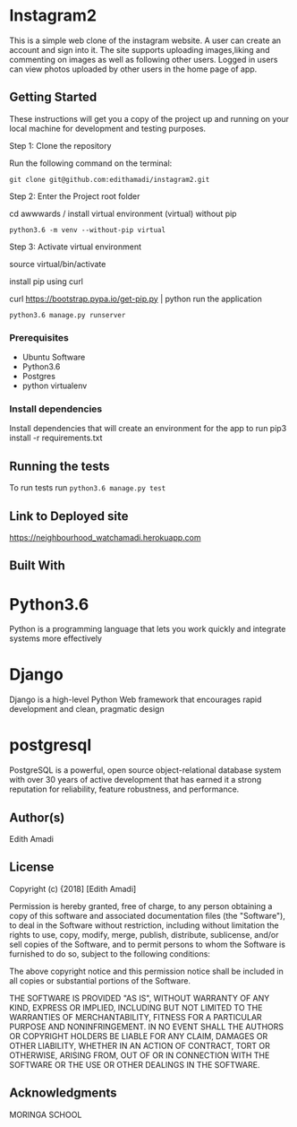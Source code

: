 # Instagram2
This is a simple web clone of the instagram website. A user can create an account and sign into it. The site supports uploading images,liking and commenting on images as well as following other users. Logged in users can view photos uploaded by other users in the home page of app.

## Getting Started

These instructions will get you a copy of the project up and running on your local machine for development and testing purposes.

Step 1: Clone the repository

Run the following command on the terminal: 

```git clone git@github.com:edithamadi/instagram2.git```

Step 2: Enter the Project root folder

cd awwwards / install virtual environment (virtual) without pip

```python3.6 -m venv --without-pip virtual ```

Step 3: Activate virtual environment

source virtual/bin/activate

install pip using curl

curl https://bootstrap.pypa.io/get-pip.py | python run the application

```python3.6 manage.py runserver```

### Prerequisites

- Ubuntu Software
- Python3.6
- Postgres
- python virtualenv

### Install dependencies

Install dependencies that will create an environment for the app to run pip3 install -r requirements.txt

## Running the tests

To run tests run ```python3.6 manage.py test```

## Link to Deployed site

https://neighbourhood_watchamadi.herokuapp.com

## Built With

# Python3.6
Python is a programming language that lets you work quickly and integrate systems more effectively

# Django
Django is a high-level Python Web framework that encourages rapid development and clean, pragmatic design

# postgresql
PostgreSQL is a powerful, open source object-relational database system with over 30 years of active development that has earned it a strong reputation for reliability, feature robustness, and performance.

## Author(s)

Edith Amadi

## License

Copyright (c) {2018] [Edith Amadi]

Permission is hereby granted, free of charge, to any person obtaining a copy of this software and associated documentation files (the "Software"), to deal in the Software without restriction, including without limitation the rights to use, copy, modify, merge, publish, distribute, sublicense, and/or sell copies of the Software, and to permit persons to whom the Software is furnished to do so, subject to the following conditions:

The above copyright notice and this permission notice shall be included in all copies or substantial portions of the Software.

THE SOFTWARE IS PROVIDED "AS IS", WITHOUT WARRANTY OF ANY KIND, EXPRESS OR IMPLIED, INCLUDING BUT NOT LIMITED TO THE WARRANTIES OF MERCHANTABILITY, FITNESS FOR A PARTICULAR PURPOSE AND NONINFRINGEMENT. IN NO EVENT SHALL THE AUTHORS OR COPYRIGHT HOLDERS BE LIABLE FOR ANY CLAIM, DAMAGES OR OTHER LIABILITY, WHETHER IN AN ACTION OF CONTRACT, TORT OR OTHERWISE, ARISING FROM, OUT OF OR IN CONNECTION WITH THE SOFTWARE OR THE USE OR OTHER DEALINGS IN THE SOFTWARE.

## Acknowledgments

MORINGA SCHOOL
